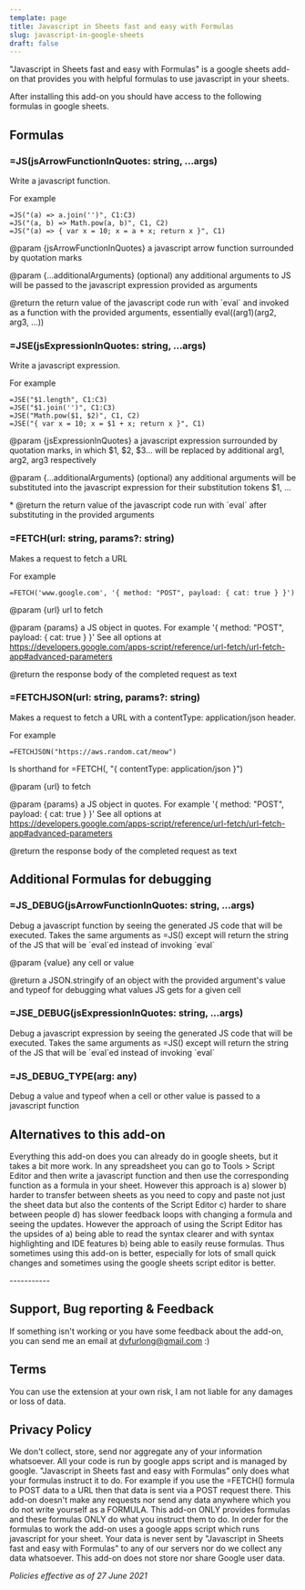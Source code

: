 ```yaml
---
template: page
title: Javascript in Sheets fast and easy with Formulas
slug: javascript-in-google-sheets
draft: false
---
```

"Javascript in Sheets fast and easy with Formulas" is a google sheets add-on that provides you with helpful formulas to use javascript in your sheets.

After installing this add-on you should have access to the following formulas in google sheets.

## Formulas
### \=JS(jsArrowFunctionInQuotes: string, ...args)

Write a javascript function.

For example 

```
=JS("(a) => a.join('')", C1:C3)
=JS("(a, b) => Math.pow(a, b)", C1, C2)
=JS("(a) => { var x = 10; x = a + x; return x }", C1)
```

@param {jsArrowFunctionInQuotes} a javascript arrow function surrounded by quotation marks

@param {...additionalArguments} (optional) any additional arguments to JS will be passed to the javascript expression provided as arguments

@return the return value of the javascript code run with \`eval\` and invoked as a function with the provided arguments, essentially eval((arg1)(arg2, arg3, ...))


### \=JSE(jsExpressionInQuotes: string, ...args)

Write a javascript expression. 


For example 

```
=JSE("$1.length", C1:C3)
=JSE("$1.join('')", C1:C3)
=JSE("Math.pow($1, $2)", C1, C2)
=JSE("{ var x = 10; x = $1 + x; return x }", C1)
```

@param {jsExpressionInQuotes} a javascript expression surrounded by quotation marks, in which $1, $2, $3... will be replaced by additional arg1, arg2, arg3 respectively

@param {...additionalArguments} (optional) any additional arguments will be substituted into the javascript expression for their substitution tokens $1, ...

\* @return the return value of the javascript code run with \`eval\` after substituting in the provided arguments

### \=FETCH(url: string, params?: string)

Makes a request to fetch a URL

For example
```
=FETCH('www.google.com', '{ method: "POST", payload: { cat: true } }')
```

@param {url} url to fetch

@param {params} a JS object in quotes. For example '{ method: "POST", payload: { cat: true } }' See all options at https://developers.google.com/apps-script/reference/url-fetch/url-fetch-app#advanced-parameters

 @return the response body of the completed request as text


### \=FETCHJSON(url: string, params?: string)

Makes a request to fetch a URL with a contentType: application/json header.

For example
```
=FETCHJSON("https://aws.random.cat/meow")
```

Is shorthand for =FETCH(<URL>, "{ contentType: application/json }")

@param {url} to fetch

@param {params}  a JS object in quotes. For example '{ method: "POST", payload: { cat: true } }' See all options at https://developers.google.com/apps-script/reference/url-fetch/url-fetch-app#advanced-parameters

@return the response body of the completed request as text

## Additional Formulas for debugging

### \=JS_DEBUG(jsArrowFunctionInQuotes: string, ...args)

Debug a javascript function by seeing the generated JS code that will be executed. Takes the same arguments as =JS() except will return the string of the JS that will be \`eval\`ed instead of invoking \`eval\`

@param {value} any cell or value

@return a JSON.stringify of an object with the provided argument's value and typeof for debugging what values JS gets for a given cell

### \=JSE_DEBUG(jsExpressionInQuotes: string, ...args)

Debug a javascript expression by seeing the generated JS code that will be executed. Takes the same arguments as =JS() except will return the string of the JS that will be \`eval\`ed instead of invoking \`eval\`

### \=JS_DEBUG_TYPE(arg: any)

Debug a value and typeof when a cell or other value is passed to a javascript function

## Alternatives to this add-on

Everything this add-on does you can already do in google sheets, but it takes a bit more work. In any spreadsheet you can go to Tools > Script Editor and then write a javascript function and then use the corresponding function as a formula in your sheet.
However this approach is a) slower b) harder to transfer between sheets as you need to copy and paste not just the sheet data but also the contents of the Script Editor c) harder to share between people d) has slower feedback loops with changing a formula and seeing the updates. However the approach of using the Script Editor has the upsides of a) being able to read the syntax clearer and with syntax highlighting and IDE features b) being able to easily reuse formulas. Thus sometimes using this add-on is better, especially for lots of small quick changes and sometimes using the google sheets script editor is better.

\-----------

## Support, Bug reporting & Feedback

If something isn't working or you have some feedback about the add-on, you can send me an email at dvfurlong@gmail.com :)

## Terms

You can use the extension at your own risk, I am not liable for any damages or loss of data.

## Privacy Policy

We don't collect, store, send nor aggregate any of your information whatsoever. All your code is run by google apps script and is managed by google. "Javascript in Sheets fast and easy with Formulas" only does what your formulas instruct it to do. For example if you use the =FETCH() formula to POST data to a URL then that data is sent via a POST request there. This add-on doesn't make any requests nor send any data anywhere which you do not write yourself as a FORMULA. This add-on ONLY provides formulas and these formulas ONLY do what you instruct them to do. In order for the formulas to work the add-on uses a google apps script which runs javascript for your sheet. Your data is never sent by "Javascript in Sheets fast and easy with Formulas" to any of our servers nor do we collect any data whatsoever. This add-on does not store nor share Google user data.

_Policies effective as of 27 June 2021_
